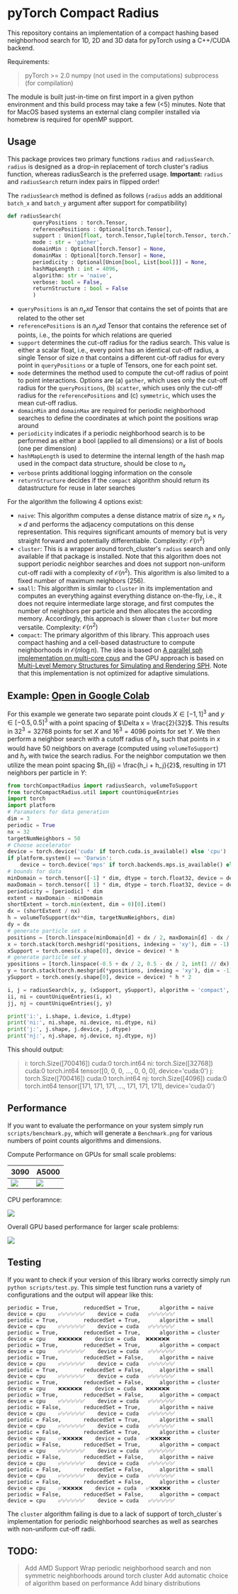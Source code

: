 # pyTorch Compact Radius

This repository contains an implementation of a compact hashing based neighborhood search for 1D, 2D and 3D data for pyTorch using a C++/CUDA backend. 

Requirements:
> pyTorch >= 2.0
numpy (not used in the computations)
subprocess (for compilation)

The module is built just-in-time on first import in a given python environment and this build process may take a few (<5) minutes. Note that for MacOS based systems an external clang compiler installed via homebrew is required for openMP support.


## Usage

This package provices two primary functions `radius` and `radiusSearch`. `radius` is designed as a drop-in replacement of torch cluster's radius function, whereas radiusSearch is the preferred usage. __Important:__ `radius` and `radiusSearch` return index pairs in flipped order!

The `radiusSearch` method is defined as follows (`radius` adds an additional `batch_x` and `batch_y` argument after support for compatibility)
```py
def radiusSearch( 
        queryPositions : torch.Tensor,
        referencePositions : Optional[torch.Tensor],
        support : Union[float, torch.Tensor,Tuple[torch.Tensor, torch.Tensor]],
        mode : str = 'gather',
        domainMin : Optional[torch.Tensor] = None,
        domainMax : Optional[torch.Tensor] = None,
        periodicity : Optional[Union[bool, List[bool]]] = None,
        hashMapLength : int = 4096,
        algorithm: str = 'naive',
        verbose: bool = False,
        returnStructure : bool = False
        )
```

- `queryPositions` is an $n_x xd$ Tensor that contains the set of points that are related to the other set
- `referencePositions` is an $n_y xd$ Tensor that contains the reference set of points, i.e., the points for which relations are queried
- `support` determines the cut-off radius for the radius search. This value is either a scalar float, i.e., every point has an identical cut-off radius, a single Tensor of size $n$ that contains a different cut-off radius for every point in `queryPositions` or a tuple of Tensors, one for each point set.
- `mode` determines the method used to compute the cut-off radius of point to point interactions. Options are (a) `gather`, which uses only the cut-off radius for the `queryPositions`, (b) `scatter`, which uses only the cut-off radius for the `referencePositions` and (c) `symmetric`, which uses the mean cut-off radius.
- `domainMin` and `domainMax` are required for periodic neighborhood searches to define the coordinates at which point the positions wrap around
- `periodicity` indicates if a periodic neighborhood search is to be performed as either a bool (applied to all dimensions) or a list of bools (one per dimension)
- `hashMapLength` is used to determine the internal length of the hash map used in the compact data structure, should be close to $n_x$
- `verbose` prints additional logging information on the console
- `returnStructure` decides if the `compact` algorithm should return its datastructure for reuse in later searches

For the algorithm the following 4 options exist:
- `naive`: This algorithm computes a dense distance matrix of size $n_x \times n_y \times d$ and performs the adjacency computations on this dense representation. This requires significant amounts of memory but is very straight forward and potentially differentiable. Complexity: $\mathcal{O}\left(n^2\right)$
- `cluster`: This is a wrapper around torch_cluster's `radius` search and only available if that package is installed. Note that this algorithm does not support periodic neighbor searches and does not support non-uniform cut-off radii with a complexity of $\mathcal{O}\left(n^2\right)$. This algorithm is also limited to a fixed number of maximum neighbors ($256$).
- `small`: This algorithm is similar to `cluster` in its implementation and computes an everything against everything distance on-the-fly, i.e., it does not require intermediate large storage, and first computes the number of neighbors per particle and then allocates the according memory. Accordingly, this approach is slower than `cluster` but more versatile. Complexity: $\mathcal{O}\left(n^2\right)$
- `compact`: The primary algorithm of this library. This approach uses compact hashing and a cell-based datastructure to compute neighborhoods in $\mathcal{O}\left(n\log n\right)$. The idea is based on [A parallel sph implementation on multi-core cpus](https://cg.informatik.uni-freiburg.de/publications/2011_CGF_dataStructuresSPH.pdf) and the GPU approach is based on [Multi-Level Memory Structures for Simulating and Rendering SPH](https://onlinelibrary.wiley.com/doi/full/10.1111/cgf.14090). Note that this implementation is not optimized for adaptive simulations.


## Example: [Open in Google Colab](https://colab.research.google.com/drive/1vKJV_8iPoMRXNRymCX0h1E72M_wRAwWU?usp=sharing)

For this example we generate two separate point clouds $X\in[-1,1]^3$ and $y\in[-0.5,0.5]^3$ with a point spacing of $\Delta x = \frac{2}{32}$. This results in $32^3 = 32768$ points for set $X$ and $16^3 = 4096$ points for set $Y$. We then perform a neighbor search with a cutoff radius of $h_x$ such that points in $x$ would have $50$ neighbors on average (computed using `volumeToSupport`) and $h_y$ with twice the search radius. For the neighbor computation we then utilize the mean point spacing $h_{ij} = \frac{h_i + h_j}{2}$, resulting in $171$ neighbors per particle in $Y$:

```py
from torchCompactRadius import radiusSearch, volumeToSupport
from torchCompactRadius.util import countUniqueEntries
import torch
import platform
# Paramaters for data generation
dim = 3
periodic = True
nx = 32
targetNumNeighbors = 50
# Choose accelerator
device = torch.device('cuda' if torch.cuda.is_available() else 'cpu')
if platform.system() == 'Darwin':
    device = torch.device('mps' if torch.backends.mps.is_available() else 'cpu')
# bounds for data
minDomain = torch.tensor([-1] * dim, dtype = torch.float32, device = device)
maxDomain = torch.tensor([ 1] * dim, dtype = torch.float32, device = device)
periodicity = [periodic] * dim
extent = maxDomain - minDomain
shortExtent = torch.min(extent, dim = 0)[0].item()
dx = (shortExtent / nx)
h = volumeToSupport(dx**dim, targetNumNeighbors, dim)
dy = dx
# generate particle set x
positions = [torch.linspace(minDomain[d] + dx / 2, maxDomain[d] - dx / 2, int((extent[d] - dx) / dx) + 1, device = device) for d in range(dim)]
x = torch.stack(torch.meshgrid(*positions, indexing = 'xy'), dim = -1).reshape(-1,dim).to(device)
xSupport = torch.ones(x.shape[0], device = device) * h
# generate particle set y
ypositions = [torch.linspace(-0.5 + dx / 2, 0.5 - dx / 2, int(1 // dx), device = device) for d in range(dim)]
y = torch.stack(torch.meshgrid(*ypositions, indexing = 'xy'), dim = -1).reshape(-1,dim).to(device)
ySupport = torch.ones(y.shape[0], device = device) * h * 2

i, j = radiusSearch(x, y, (xSupport, ySupport), algorithm = 'compact', periodicity = periodic, domainMin = minDomain, domainMax = maxDomain, mode = 'symmetric')
ii, ni = countUniqueEntries(i, x)
jj, nj = countUniqueEntries(j, y)

print('i:', i.shape, i.device, i.dtype)
print('ni:', ni.shape, ni.device, ni.dtype, ni)
print('j:', j.shape, j.device, j.dtype)
print('nj:', nj.shape, nj.device, nj.dtype, nj)
```

This should output:
> i: torch.Size([700416]) cuda:0 torch.int64
ni: torch.Size([32768]) cuda:0 torch.int64 tensor([0, 0, 0,  ..., 0, 0, 0], device='cuda:0')
j: torch.Size([700416]) cuda:0 torch.int64
nj: torch.Size([4096]) cuda:0 torch.int64 tensor([171, 171, 171,  ..., 171, 171, 171], device='cuda:0')



## Performance

If you want to evaluate the performance on your system simply run `scripts/benchmark.py`, which will generate a `Benchmark.png` for various numbers of point counts algorithms and dimensions.

Compute Performance on GPUs for small scale problems:

3090 | A5000
---|---
<img src="https://github.com/wi-re/torchCompactRadius/blob/main/figures/Benchmark_3090.png?raw=true">| <img src="https://github.com/wi-re/torchCompactRadius/blob/main/figures/Benchmark_A5000.png?raw=true">

CPU perforamnce:

<img src="https://github.com/wi-re/torchCompactRadius/blob/main/figures/Benchmark_CPU.png?raw=true">

Overall GPU based performance for larger scale problems:

<img src="https://github.com/wi-re/torchCompactRadius/blob/main/figures/Overall.png?raw=true">

## Testing

If you want to check if your version of this library works correctly simply run `python scripts/test.py`. This simple test function runs a variety of configurations and the output will appear like this:
```
periodic = True,        reducedSet = True,      algorithm = naive       device = cpu    ✅✅✅✅✅✅    device = cuda   ✅✅✅✅✅✅
periodic = True,        reducedSet = True,      algorithm = small       device = cpu    ✅✅✅✅✅✅    device = cuda   ✅✅✅✅✅✅
periodic = True,        reducedSet = True,      algorithm = cluster     device = cpu    ❌❌❌❌❌❌    device = cuda   ❌❌❌❌❌❌
periodic = True,        reducedSet = True,      algorithm = compact     device = cpu    ✅✅✅✅✅✅    device = cuda   ✅✅✅✅✅✅
periodic = True,        reducedSet = False,     algorithm = naive       device = cpu    ✅✅✅✅✅✅    device = cuda   ✅✅✅✅✅✅
periodic = True,        reducedSet = False,     algorithm = small       device = cpu    ✅✅✅✅✅✅    device = cuda   ✅✅✅✅✅✅
periodic = True,        reducedSet = False,     algorithm = cluster     device = cpu    ❌❌❌❌❌❌    device = cuda   ❌❌❌❌❌❌
periodic = True,        reducedSet = False,     algorithm = compact     device = cpu    ✅✅✅✅✅✅    device = cuda   ✅✅✅✅✅✅
periodic = False,       reducedSet = True,      algorithm = naive       device = cpu    ✅✅✅✅✅✅    device = cuda   ✅✅✅✅✅✅
periodic = False,       reducedSet = True,      algorithm = small       device = cpu    ✅✅✅✅✅✅    device = cuda   ✅✅✅✅✅✅
periodic = False,       reducedSet = True,      algorithm = cluster     device = cpu    ✅❌❌❌❌❌    device = cuda   ✅❌❌❌❌❌
periodic = False,       reducedSet = True,      algorithm = compact     device = cpu    ✅✅✅✅✅✅    device = cuda   ✅✅✅✅✅✅
periodic = False,       reducedSet = False,     algorithm = naive       device = cpu    ✅✅✅✅✅✅    device = cuda   ✅✅✅✅✅✅
periodic = False,       reducedSet = False,     algorithm = small       device = cpu    ✅✅✅✅✅✅    device = cuda   ✅✅✅✅✅✅
periodic = False,       reducedSet = False,     algorithm = cluster     device = cpu    ✅❌❌❌❌❌    device = cuda   ✅❌❌❌❌❌
periodic = False,       reducedSet = False,     algorithm = compact     device = cpu    ✅✅✅✅✅✅    device = cuda   ✅✅✅✅✅✅
```

The `cluster` algorithm failing is due to a lack of support of torch_cluster`s implementation for periodic neighborhood searches as well as searches with non-uniform cut-off radii.

## TODO:

> Add AMD Support
Wrap periodic neighborhood search and non symmetric neighborhoods around torch cluster
Add automatic choice of algorithm based on performance
Add binary distributions